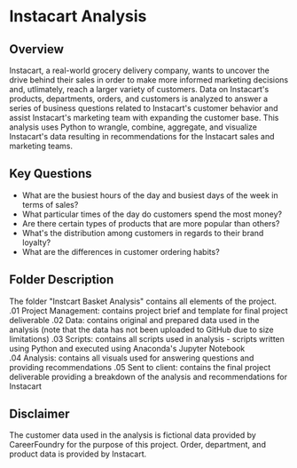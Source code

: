 # Instacart Analysis

## Overview
Instacart, a real-world grocery delivery company, wants to uncover the drive behind their sales in order to make more informed marketing decisions and, utlimately, reach a larger variety of customers. Data on Instacart's products, departments, orders, and customers is analyzed to answer a series of business questions related to Instacart's customer behavior and assist Instacart's marketing team with expanding the customer base. This analysis uses Python to wrangle, combine, aggregate, and visualize Instacart's data resulting in recommendations for the Instacart sales and marketing teams. 

## Key Questions
- What are the busiest hours of the day and busiest days of the week in terms of sales?
- What particular times of the day do customers spend the most money?
- Are there certain types of products that are more popular than others?
- What's the distribution among customers in regards to their brand loyalty?
- What are the differences in customer ordering habits?

## Folder Description
The folder "Instcart Basket Analysis" contains all elements of the project.
  .01 Project Management: contains project brief and template for final project deliverable
  .02 Data: contains original and prepared data used in the analysis (note that the data has not been uploaded to GitHub due to size limitations)
  .03 Scripts: contains all scripts used in analysis - scripts written using Python and executed using Anaconda's Jupyter Notebook  
  .04 Analysis: contains all visuals used for answering questions and providing recommendations
  .05 Sent to client: contains the final project deliverable providing a breakdown of the analysis and recommendations for Instacart

## Disclaimer
The customer data used in the analysis is fictional data provided by CareerFoundry for the purpose of this project. Order, department, and product data is provided by Instacart.
